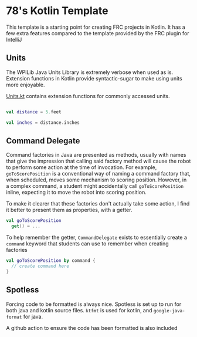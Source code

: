 # 78's Kotlin Template

This template is a starting point for creating FRC projects in Kotlin. It has a few extra features compared to the template provided by the FRC plugin for IntelliJ

## Units

The WPILib Java Units Library is extremely verbose when used as is. Extension functions in Kotlin provide syntactic-sugar to make using units more enjoyable.

[Units.kt](src/main/java/lib/Units.kt) contains extension functions for commonly accessed units. 

```kotlin

val distance = 5.feet

val inches = distance.inches
```

## Command Delegate

Command factories in Java are presented as methods, usually with names that give the impression that calling said factory method will cause the robot to perform
some action at the time of invocation. For example, `goToScorePosition` is a conventional way of naming a command factory that, when scheduled, moves some mechanism to scoring position.
However, in a complex command, a student might accidentally call `goToScorePosition` inline, expecting it to move the robot into scoring position.

To make it clearer that these factories don't actually take some action, I find it better to present them as properties, with a getter.

```kotlin
val goToScorePosition
  get() = ...
```

To help remember the getter, `CommandDelegate` exists to essentially create a `command` keyword that students can use to remember when creating factories

```kotlin
val goToScorePosition by command {
  // create command here
}
```

## Spotless

Forcing code to be formatted is always nice. Spotless is set up to run for both java and kotlin source files. `ktfmt` is used for kotlin, and `google-java-format` for java. 

A github action to ensure the code has been formatted is also included



